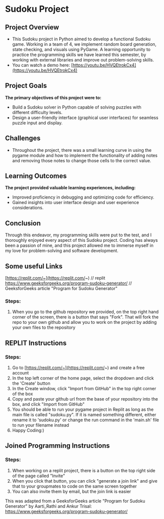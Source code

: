 # Sudoku Project

## Project Overview
- This Sudoku project in Python aimed to develop a functional Sudoku game. Working in a team of 4, we implement random board generation, state checking, and visuals using PyGame. A learning opportunity to practice the programming skills we have learned this semester, by working with external libraries and improve out problem-solving skills.
- You can watch a demo here: [https://youtu.be/HVQEtrokCx4](https://youtu.be/HVQEtrokCx4)

## Project Goals
**The primary objectives of this project were to:** <br>
- Build a Sudoku solver in Python capable of solving puzzles with different difficulty levels.
- Design a user-friendly interface (graphical user interfaces)  for seamless puzzle input and display.

## Challenges 
- Throughout the project, there was a small learning curve in using the pygame module and how to implement the functionality of adding notes and removing those notes to change those cells to the correct value.

## Learning Outcomes
**The project provided valuable learning experiences, including:** <br>
- Improved proficiency in debugging and optimizing code for efficiency.
- Gained insights into user interface design and user experience considerations.

## Conclusion
Through this endeavor, my programming skills were put to the test, and I thoroughly enjoyed every aspect of this Sudoku project. Coding has always been a passion of mine, and this project allowed me to immerse myself in my love for problem-solving and software development.

## Some useful Links
[https://replit.com/~](https://replit.com/~)  // replit
https://www.geeksforgeeks.org/program-sudoku-generator/  // GeeksforGeeks article "Program for Sudoku Generator"

### Steps:
1. When you go to the github repository we provided, on the top right hand corner of the screen, there is a button that says "Fork". That will fork the repo to your own github and allow you to work on the project by adding your own files to the repository

## REPLIT Instructions

### Steps:
1. Go to [https://replit.com/~](https://replit.com/~) and create a free account
2. In the top left corner of the home page, select the dropdown and click the 'Create' button
3. In the Create window, click "Import from GitHub" in the top right corner of the box
4. Copy and paste your github url from the base of your repository into the box, and click "Import from GitHub"
5. You should be able to run your pygame project in Replit as long as the main file is called "sudoku.py". If it is named something different, either rename it to 'sudoku.py' or change the run command in the 'main.sh' file to run your filename instead
6. Happy Coding:)

## Joined Programming Instructions

### Steps:
1. When working on a replit project, there is a button on the top right side of the page called "Invite"
2. When you click that button, you can click "generate a join link" and give that to your groupmates to code on the same screen together
3. You can also invite them by email, but the join link is easier

This was adapted from a GeeksforGeeks article "Program for Sudoku Generator" by Aarti_Rathi and Ankur Trisal: https://www.geeksforgeeks.org/program-sudoku-generator/
